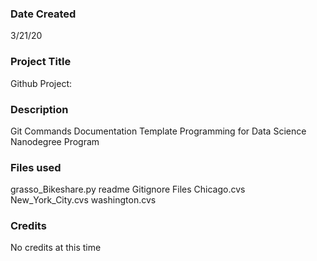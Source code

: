### Date Created
3/21/20

### Project Title
Github Project:

### Description
Git Commands Documentation Template
Programming for Data Science Nanodegree Program


### Files used
grasso_Bikeshare.py
readme
Gitignore Files
Chicago.cvs
New_York_City.cvs
washington.cvs


### Credits
No credits at this time
